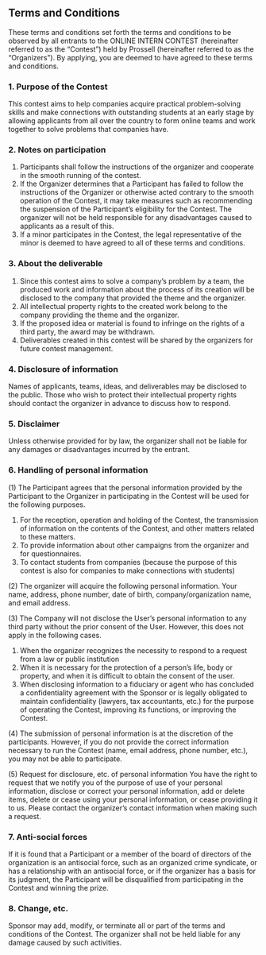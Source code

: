 ## Terms and Conditions
These terms and conditions set forth the terms and conditions to be observed by all entrants to the ONLINE INTERN CONTEST (hereinafter referred to as the “Contest”) held by Prossell (hereinafter referred to as the “Organizers”). By applying, you are deemed to have agreed to these terms and conditions.

### 1. Purpose of the Contest
This contest aims to help companies acquire practical problem-solving skills and make connections with outstanding students at an early stage by allowing applicants from all over the country to form online teams and work together to solve problems that companies have.

### 2. Notes on participation
1. Participants shall follow the instructions of the organizer and cooperate in the smooth running of the contest.
2. If the Organizer determines that a Participant has failed to follow the instructions of the Organizer or otherwise acted contrary to the smooth operation of the Contest, it may take measures such as recommending the suspension of the Participant’s eligibility for the Contest. The organizer will not be held responsible for any disadvantages caused to applicants as a result of this.
3. If a minor participates in the Contest, the legal representative of the minor is deemed to have agreed to all of these terms and conditions.

### 3. About the deliverable
1. Since this contest aims to solve a company’s problem by a team, the produced work and information about the process of its creation will be disclosed to the company that provided the theme and the organizer. 
2. All intellectual property rights to the created work belong to the company providing the theme and the organizer.
3. If the proposed idea or material is found to infringe on the rights of a third party, the award may be withdrawn.
4. Deliverables created in this contest will be shared by the organizers for future contest management.

### 4. Disclosure of information
Names of applicants, teams, ideas, and deliverables may be disclosed to the public. Those who wish to protect their intellectual property rights should contact the organizer in advance to discuss how to respond.

### 5. Disclaimer
Unless otherwise provided for by law, the organizer shall not be liable for any damages or disadvantages incurred by the entrant.

### 6. Handling of personal information
(1) The Participant agrees that the personal information provided by the Participant to the Organizer in participating in the Contest will be used for the following purposes.
1. For the reception, operation and holding of the Contest, the transmission of information on the contents of the Contest, and other matters related to these matters.
2. To provide information about other campaigns from the organizer and for questionnaires.
3. To contact students from companies (because the purpose of this contest is also for companies to make connections with students)

(2) The organizer will acquire the following personal information. Your name, address, phone number, date of birth, company/organization name, and email address.

(3) The Company will not disclose the User’s personal information to any third party without the prior consent of the User. However, this does not apply in the following cases.
1. When the organizer recognizes the necessity to respond to a request from a law or public institution
2. When it is necessary for the protection of a person’s life, body or property, and when it is difficult to obtain the consent of the user.
3. When disclosing information to a fiduciary or agent who has concluded a confidentiality agreement with the Sponsor or is legally obligated to maintain confidentiality (lawyers, tax accountants, etc.) for the purpose of operating the Contest, improving its functions, or improving the Contest.

(4) The submission of personal information is at the discretion of the participants. However, if you do not provide the correct information necessary to run the Contest (name, email address, phone number, etc.), you may not be able to participate.

(5) Request for disclosure, etc. of personal information
You have the right to request that we notify you of the purpose of use of your personal information, disclose or correct your personal information, add or delete items, delete or cease using your personal information, or cease providing it to us. Please contact the organizer’s contact information when making such a request.

### 7. Anti-social forces
If it is found that a Participant or a member of the board of directors of the organization is an antisocial force, such as an organized crime syndicate, or has a relationship with an antisocial force, or if the organizer has a basis for its judgment, the Participant will be disqualified from participating in the Contest and winning the prize.

### 8. Change, etc.
Sponsor may add, modify, or terminate all or part of the terms and conditions of the Contest. The organizer shall not be held liable for any damage caused by such activities.

